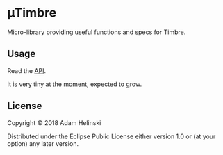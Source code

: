 # µTimbre

Micro-library providing useful functions and specs for Timbre.

## Usage

Read the [API](https://dvlopt.github.io/doc/utimbre/).

It is very tiny at the moment, expected to grow.

## License

Copyright © 2018 Adam Helinski

Distributed under the Eclipse Public License either version 1.0 or (at
your option) any later version.
